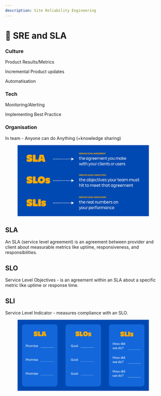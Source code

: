 ```yaml
---
description: Site Reliability Engineering
---
```


# 🔧 SRE and SLA

### Culture

Product Results/Metrics

Incremental Product updates

Automatisation&#x20;

### Tech

Monitoring/Alerting

Implementing Best Practice&#x20;

### Organisation

In team - Anyone can do Anything (+knowledge sharing)

<figure><img src="../../.gitbook/assets/image (4).png" alt=""><figcaption></figcaption></figure>

## SLA

An SLA (service level agreement) is an agreement between provider and client about measurable metrics like uptime, responsiveness, and responsibilities.

## SLO

Service Level Objectives - is an agreement within an SLA about a specific metric like uptime or response time.

## SLI

Service Level Indicator - measures compliance with an SLO.

<figure><img src="../../.gitbook/assets/image (8).png" alt=""><figcaption></figcaption></figure>
